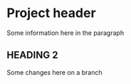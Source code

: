 # Project header

Some information here in the paragraph

## HEADING 2
Some changes here on a branch
